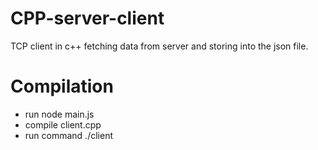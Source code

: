 # CPP-server-client
TCP client in c++ fetching data from server and storing into the json file.

# Compilation
- run node main.js
- compile client.cpp
-  run command ./client
